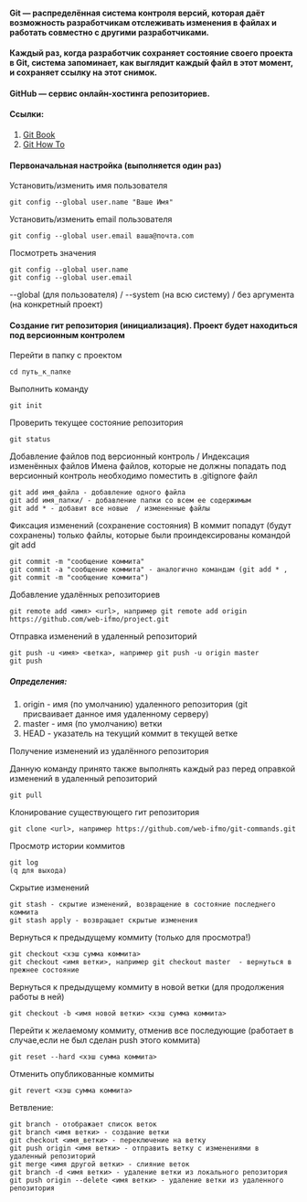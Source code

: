 #### Git — распределённая система контроля версий, которая даёт возможность разработчикам отслеживать изменения в файлах и работать совместно с другими разработчиками. 
#### Каждый раз, когда разработчик сохраняет состояние своего проекта в Git, система запоминает, как выглядит каждый файл в этот момент, и сохраняет ссылку на этот снимок.

#### GitHub — сервис онлайн-хостинга репозиториев.

#### Ссылки:
1. [Git Book](https://git-scm.com/book/ru/v2)
2. [Git How To](https://githowto.com/ru)

#### Первоначальная настройка (выполняется один раз)
Установить/изменить имя пользователя

    git config --global user.name "Ваше Имя"
    
Установить/изменить email пользователя

    git config --global user.email ваша@почта.com

Посмотреть значения

    git config --global user.name 
    git config --global user.email
    
--global (для пользователя) / --system (на всю систему) / без аргумента (на конкретный проект)

#### Создание гит репозитория (инициализация). Проект будет находиться под версионным контролем
Перейти в папку с проектом
    
    cd путь_к_папке

Выполнить команду

    git init

Проверить текущее состояние репозитория

    git status
    
Добавление файлов под версионный контроль / Индексация изменённых файлов
Имена файлов, которые не должны попадать под версионный контроль необходимо поместить в .gitignore файл

    git add имя_файла - добавление одного файла
    git add имя_папки/ - добавление папки со всем ее содержимым
    git add * - добавит все новые  / измененные файлы
    

Фиксация изменений (сохранение состояния)
В коммит попадут (будут сохранены) только файлы, которые были проиндексированы командой git add 
    
    git commit -m "сообщение коммита"
    git commit -a "сообщение коммита" - аналогично командам (git add * , git commit -m "сообщение коммита")
    
Добавление удалённых репозиториев
    
    git remote add <имя> <url>, например git remote add origin https://github.com/web-ifmo/project.git
    
Отправка изменений в удаленный репозиторий
    
    git push -u <имя> <ветка>, например git push -u origin master
    git push

##### Определения:
1. origin - имя (по умолчанию) удаленного репозитория (git присваивает данное имя удаленному серверу)  
2. master - имя (по умолчанию) ветки
3. HEAD - указатель на текущий коммит в текущей ветке

Получение изменений из удалённого репозитория 

Данную команду принято также выполнять каждый раз перед оправкой изменений в удаленный репозиторий

    git pull

Клонирование существующего гит репозитория

    git clone <url>, например https://github.com/web-ifmo/git-commands.git
    
Просмотр истории коммитов

    git log 
    (q для выхода)
    
Скрытие изменений
 
    git stash - скрытие изменений, возвращение в состояние последнего коммита
    git stash apply - возвращает скрытые изменения
   
Вернуться к предыдущему коммиту (только для просмотра!) 

    git checkout <хэш сумма коммита> 
    git checkout <имя ветки>, например git checkout master  - вернуться в прежнее состояние
    
Вернуться к предыдущему коммиту в новой ветки (для продолжения работы в ней)

    git checkout -b <имя новой ветки> <хэш сумма коммита>

Перейти к желаемому коммиту, отменив все последующие (работает в случае,если не был сделан push этого коммита)

    git reset --hard <хэш сумма коммита> 

Отменить опубликованные коммиты

    git revert <хэш сумма коммита> 

Ветвление:

    git branch - отображает список веток
    git branch <имя ветки> - создание ветки
    git checkout <имя_ветки> - переключение на ветку
    git push origin <имя ветки> - отправить ветку с изменениями в удаленный репозиторий
    git merge <имя другой ветки> - слияние веток
    git branch -d <имя ветки> - удаление ветки из локального репозитория
    git push origin --delete <имя ветки> - удаление ветки из удаленного репозитория
